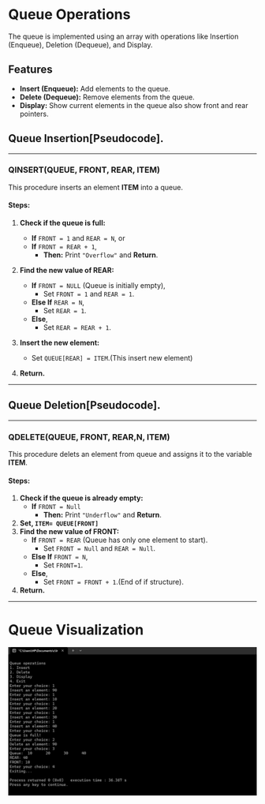 # Queue Operations<br>
The queue is implemented using an array with operations like Insertion (Enqueue), Deletion (Dequeue), and Display.

## Features
- **Insert (Enqueue):** Add elements to the queue.
- **Delete (Dequeue):** Remove elements from the queue.
- **Display:** Show current elements in the queue also show front and rear pointers.

## Queue Insertion[Pseudocode].


---

### **QINSERT(QUEUE, FRONT, REAR, ITEM)**  
This procedure inserts an element **ITEM** into a queue.  

#### **Steps:**
1. **Check if the queue is full:**  
   - **If** `FRONT = 1` and `REAR = N`, or  
   - **If** `FRONT = REAR + 1`,  
     - **Then:** Print `"Overflow"` and **Return**.  

2. **Find the new value of REAR:**  
   - **If** `FRONT = NULL` (Queue is initially empty),  
     - Set `FRONT = 1` and `REAR = 1`.  
   - **Else If** `REAR = N`,  
     - Set `REAR = 1`.  
   - **Else**,  
     - Set `REAR = REAR + 1`.  

3. **Insert the new element:**  
   - Set `QUEUE[REAR] = ITEM`.(This insert new element)  

4. **Return.**  

---

## Queue Deletion[Pseudocode].


---
### **QDELETE(QUEUE, FRONT, REAR,N, ITEM)**  
This procedure delets an element from queue and assigns it to the variable **ITEM**.  
#### **Steps:**
1. **Check if the queue is already empty:**  
   - **If** `FRONT = Null`     
     - **Then:** Print `"Underflow"` and **Return**.
2. **Set, `ITEM= QUEUE[FRONT]`**
3. **Find the new value of FRONT:**
   - **If** `FRONT = REAR` (Queue has only one element to start).  
     - Set `FRONT = Null` and `REAR = Null`.  
   - **Else If** `FRONT = N`,  
     - Set `FRONT=1`.  
   - **Else**,  
     - Set `FRONT = FRONT + 1`.(End of if structure).
4. **Return.**  

--- 
# Queue Visualization
![Queue Example](output.png)
   




